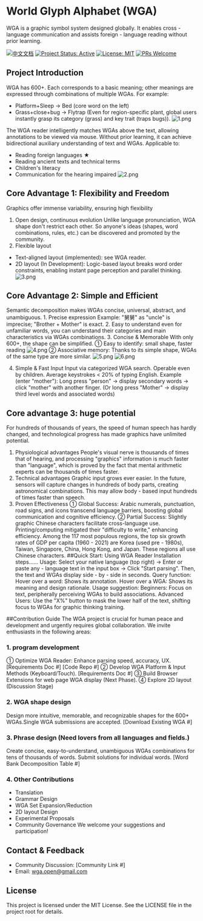 # World Glyph Alphabet (WGA)
WGA is a graphic symbol system designed globally. It enables cross - language communication and assists foreign - language reading without prior learning.

[![中文文档](https://img.shields.io/badge/文档-中文版-important)](README_zh.md) [![Project Status: Active](https://img.shields.io/badge/status-active-brightgreen.svg)]() [![License: MIT](https://img.shields.io/badge/license-MIT-blue.svg)](./LICENSE) [![PRs Welcome](https://img.shields.io/badge/PRs-welcome-brightgreen.svg)]()

## Project Introduction
WGA has 600+. Each corresponds to a basic meaning; other meanings are expressed through combinations of multiple WGAs. For example:
*  Platform+Sleep → Bed   (core word on the left)
*  Grass+close+bug → Flytrap  (Even for region-specific plant, global users instantly grasp its category (grass) and key trait (traps bugs)).
![1.png](./src/1.png)


The WGA reader intelligently matches WGAs above the text, allowing annotations to be viewed via mouse. Without prior learning, it can achieve bidirectional auxiliary understanding of text and WGAs. Applicable to:
* Reading foreign languages ★
* Reading ancient texts and technical terms
* Children's literacy
* Communication for the hearing impaired
![2.png](./src/2.png)

## Core Advantage 1: Flexibility and Freedom
Graphics offer immense variability, ensuring high flexibility
1. Open design, continuous evolution
Unlike language pronunciation, WGA shape don't restrict each other. So anyone's ideas (shapes, word combinations, rules, etc.) can be discovered and promoted by the community.
2. Flexible layout
* Text-aligned layout (implemented): see WGA reader. 
* 2D layout (In Development): Logic-based layout breaks word order constraints, enabling instant page perception and parallel thinking.
![3.png](./src/3.png)

## Core Advantage 2: Simple and Efficient 
Semantic decomposition makes WGAs concise, universal, abstract, and unambiguous.
﻿1. Precise expression
Example: "舅舅"  as "uncle" is imprecise; "Brother + Mother" is exact.
2. Easy to understand
even for unfamiliar words, you can understand their categories and main characteristics via WGAs combinations.
3. Concise & Memorable
With only 600+, the shape can be simplified. 
① Easy to identify: small shape, faster reading
![4.png](./src/4.png)
② Associative memory: Thanks to its simple shape, WGAs of the same type are more similar.
![5.png](./src/5.png)
![6.png](./src/6.png)

4. Simple & Fast Input
Input via categorized WGA search. Operable even by children. Average keystrokes < 20% of typing English.
Example (enter "mother"): Long press "person" → display secondary words → click "mother" with another finger. (Or long press "Mother" → display third level words and associated words)
## Core advantage 3: huge potential
For hundreds of thousands of years, the speed of human speech has hardly changed, and technological progress has made graphics have unlimited potential.
1. Physiological advantages
People's visual nerve is thousands of times that of hearing, and processing "graphics" information is much faster than "language", which is proved by the fact that mental arithmetic experts can be thousands of times faster.
2. Technical advantages
Graphic input grows ever easier. In the future, sensors will capture changes in hundreds of body parts, creating astronomical combinations. This may allow body - based input hundreds of times faster than speech.
3. Proven Effectiveness
① Global Success: Arabic numerals, punctuation, road signs, and icons transcend language barriers, boosting global communication and cognitive efficiency.
② Partial Success: Slightly graphic Chinese characters facilitate cross-language use. Printing/computing mitigated their "difficulty to write," enhancing efficiency.
Among the 117 most populous regions, the top six growth rates of GDP per capita (1960 - 2021) are Korea (used pre - 1980s), Taiwan, Singapore, China, Hong Kong, and Japan. These regions all use Chinese characters.
##Quick Start: Using WGA Reader
Installation steps……
Usage:
Select your native language (top right) → Enter or paste any - language text in the input box → Click "Start parsing". Then, the text and WGAs display side - by - side in seconds.
Query function: 
 Hover over a word: Shows its annotation.
 Hover over a WGA: Shows its meaning and design rationale.
Usage suggestion: 
Beginners: Focus on text, peripherally perceiving WGAs to build associations.
Advanced Users: Use the "X%" button to mask the lower half of the text, shifting focus to WGAs for graphic thinking training.

##Contribution Guide
The WGA project is crucial for human peace and development and urgently requires global collaboration. We invite enthusiasts in the following areas:

### 1. program development
 ① Optimize WGA Reader: Enhance parsing speed, accuracy, UX. \[Requirements Doc #\] \[Code Repo #\]
② Develop WGA Platform & Input Methods (Keyboard/Touch). \[Requirements Doc #\]
③ Build Browser Extensions for web page WGA display (Next Phase).
④ Explore 2D layout (Discussion Stage)
### 2. WGA shape design 
Design more intuitive, memorable, and recognizable shapes for the 600+ WGAs.Single WGA submissions are accepted. \[Download Existing WGA #\]
### 3. Phrase design (Need lovers from all languages and fields.)
Create concise, easy-to-understand, unambiguous WGAs combinations for tens of thousands of words.  Submit solutions for individual words.  [Word Bank Decomposition Table #]  
### 4. Other Contributions
*   Translation
*   Grammar Design
*   WGA Set Expansion/Reduction
*   2D layout Design
*   Experimental Proposals
*   Community Governance
We welcome your suggestions and participation!

## Contact & Feedback
* Community Discussion: \[Community Link #\]
* Email: wga.open@gmail.com

## License
This project is licensed under the MIT License. See the LICENSE file in the project root for details.